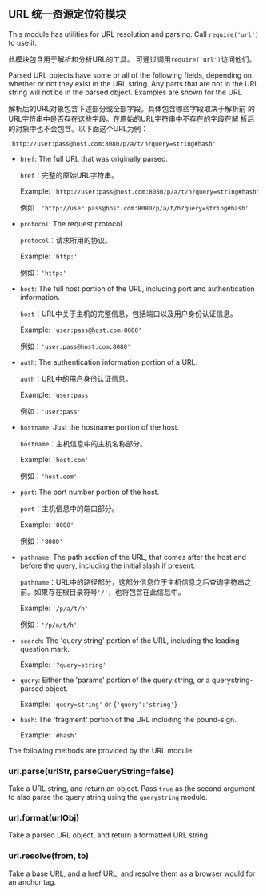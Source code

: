 ## URL 统一资源定位符模块

This module has utilities for URL resolution and parsing.
Call `require('url')` to use it.

此模块包含用于解析和分析URL的工具。
可通过调用`require('url')`访问他们。

Parsed URL objects have some or all of the following fields, depending on
whether or not they exist in the URL string. Any parts that are not in the URL
string will not be in the parsed object. Examples are shown for the URL

解析后的URL对象包含下述部分或全部字段。具体包含哪些字段取决于解析前
的URL字符串中是否存在这些字段。在原始的URL字符串中不存在的字段在解
析后的对象中也不会包含。以下面这个URL为例：

`'http://user:pass@host.com:8080/p/a/t/h?query=string#hash'`

* `href`: The full URL that was originally parsed.

  `href`：完整的原始URL字符串。

  Example: `'http://user:pass@host.com:8080/p/a/t/h?query=string#hash'`

  例如：`'http://user:pass@host.com:8080/p/a/t/h?query=string#hash'`
* `protocol`: The request protocol.

  `protocol`：请求所用的协议。

  Example: `'http:'`

  例如：`'http:'`
* `host`: The full host portion of the URL, including port and authentication information.

  `host`：URL中关于主机的完整信息，包括端口以及用户身份认证信息。

  Example: `'user:pass@host.com:8080'`

  例如：`'user:pass@host.com:8080'`
* `auth`: The authentication information portion of a URL.

  `auth`：URL中的用户身份认证信息。

  Example: `'user:pass'`

  例如：`'user:pass'`
* `hostname`: Just the hostname portion of the host.

  `hostname`：主机信息中的主机名称部分。

  Example: `'host.com'`

  例如：`'host.com'`
* `port`: The port number portion of the host.

  `port`：主机信息中的端口部分。

  Example: `'8080'`

  例如：`'8080'`
* `pathname`: The path section of the URL, that comes after the host and before the query, including the initial slash if present.

  `pathname`：URL中的路径部分，这部分信息位于主机信息之后查询字符串之前。如果存在根目录符号`'/'`，也将包含在此信息中。

  Example: `'/p/a/t/h'`

  例如：`'/p/a/t/h'`
* `search`: The 'query string' portion of the URL, including the leading question mark.

  Example: `'?query=string'`
* `query`: Either the 'params' portion of the query string, or a querystring-parsed object.

  Example: `'query=string'` or `{'query':'string'}`
* `hash`: The 'fragment' portion of the URL including the pound-sign.

  Example: `'#hash'`

The following methods are provided by the URL module:

### url.parse(urlStr, parseQueryString=false)

Take a URL string, and return an object.  Pass `true` as the second argument to also parse
the query string using the `querystring` module.

### url.format(urlObj)

Take a parsed URL object, and return a formatted URL string.

### url.resolve(from, to)

Take a base URL, and a href URL, and resolve them as a browser would for an anchor tag.
